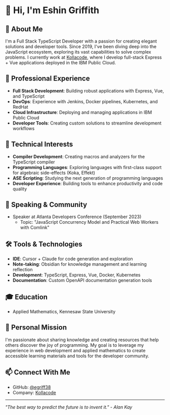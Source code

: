 # 👋 Hi, I'm Eshin Griffith

## 🚀 About Me
I'm a Full Stack TypeScript Developer with a passion for creating elegant solutions and developer tools. Since 2019, I've been diving deep into the JavaScript ecosystem, exploring its vast capabilities to solve complex problems. I currently work at [Kollacode](https://kollacode.com), where I develop full-stack Express + Vue applications deployed in the IBM Public Cloud.

## 💼 Professional Experience
- **Full Stack Development**: Building robust applications with Express, Vue, and TypeScript
- **DevOps**: Experience with Jenkins, Docker pipelines, Kubernetes, and RedHat
- **Cloud Infrastructure**: Deploying and managing applications in IBM Public Cloud
- **Developer Tools**: Creating custom solutions to streamline development workflows

## 🎯 Technical Interests
- **Compiler Development**: Creating macros and analyzers for the TypeScript compiler
- **Programming Languages**: Exploring languages with first-class support for algebraic side-effects (Koka, Effekt)
- **ASE Scripting**: Studying the next generation of programming languages
- **Developer Experience**: Building tools to enhance productivity and code quality

## 🎤 Speaking & Community
- Speaker at Atlanta Developers Conference (September 2023)
  - Topic: "JavaScript Concurrency Model and Practical Web Workers with Comlink"

## 🛠️ Tools & Technologies
- **IDE**: Cursor + Claude for code generation and exploration
- **Note-taking**: Obsidian for knowledge management and learning reflection
- **Development**: TypeScript, Express, Vue, Docker, Kubernetes
- **Documentation**: Custom OpenAPI documentation generation tools

## 🎓 Education
- Applied Mathematics, Kennesaw State University

## 🌟 Personal Mission
I'm passionate about sharing knowledge and creating resources that help others discover the joy of programming. My goal is to leverage my experience in web development and applied mathematics to create accessible learning materials and tools for the developer community.

## 📫 Connect With Me
- GitHub: [@egriff38](https://github.com/egriff38)
- Company: [Kollacode](https://kollacode.com)

---

*"The best way to predict the future is to invent it." - Alan Kay* 